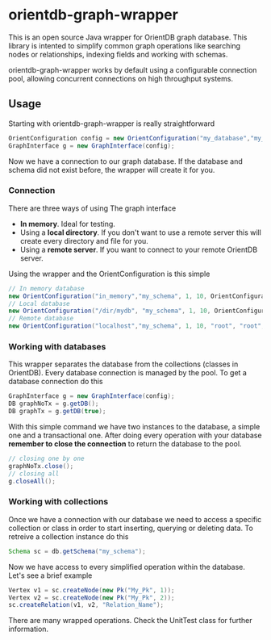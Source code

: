 # orientdb-graph-wrapper
This is an open source Java wrapper for OrientDB graph database. This library is intented to simplify common graph operations like searching nodes or relationships, indexing fields and working with schemas.

orientdb-graph-wrapper works by default using a configurable connection pool, allowing concurrent connections on high throughput systems.

## Usage
Starting with orientdb-graph-wrapper is really straightforward
```Java
OrientConfiguration config = new OrientConfiguration("my_database","my_schema",1,10,OrientConfiguration.DATABASE_MEMORY);
GraphInterface g = new GraphInterface(config);
```
Now we have a connection to our graph database. If the database and schema did not exist before, the wrapper will create it for you.

### Connection
There are three ways of using The graph interface
* **In memory**. Ideal for testing.
* Using a **local directory**. If you don't want to use a remote server this will create every directory and file for you.
* Using a **remote server**. If you want to connect to your remote OrientDB server.

Using the wrapper and the OrientConfiguration is this simple
```Java
// In memory database
new OrientConfiguration("in_memory","my_schema", 1, 10, OrientConfiguration.DATABASE_MEMORY);
// Local database
new OrientConfiguration("/dir/mydb", "my_schema", 1, 10, OrientConfiguration.DATABASE_LOCAL);
// Remote database
new OrientConfiguration("localhost","my_schema", 1, 10, "root", "root", OrientConfiguration.DATABASE_REMOTE);
````
### Working with databases
This wrapper separates the database from the collections (classes in OrientDB). Every database connection is managed by the pool. To get a database connection do this
```Java
GraphInterface g = new GraphInterface(config);
DB graphNoTx = g.getDB();
DB graphTx = g.getDB(true);
```
With this simple command we have two instances to the database, a simple one and a transactional one. After doing every operation with your database **remember to close the connection** to return the database to the pool.
```Java
// closing one by one
graphNoTx.close();
// closing all
g.closeAll();
```
### Working with collections
Once we have a connection with our database we need to access a specific collection or class in order to start inserting, querying or deleting data. To retreive a collection instance do this
```Java
Schema sc = db.getSchema("my_schema");
```
Now we have access to every simplified operation within the database. Let's see a brief example
```Java
Vertex v1 = sc.createNode(new Pk("My_Pk", 1));
Vertex v2 = sc.createNode(new Pk("My_Pk", 2));
sc.createRelation(v1, v2, "Relation_Name");
```
There are many wrapped operations. Check the UnitTest class for further information.
